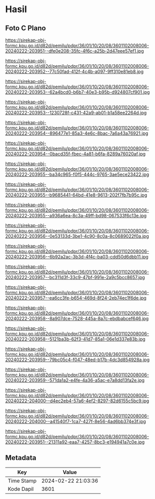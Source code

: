 # Hasil

## Foto C Plano

https://sirekap-obj-formc.kpu.go.id/d82d/pemilu/pdpr/36/01/10/20/08/3601102008006-20240222-203951--dfe0e208-35fc-4f6c-a25b-2d47eee57ef1.jpg

https://sirekap-obj-formc.kpu.go.id/d82d/pemilu/pdpr/36/01/10/20/08/3601102008006-20240222-203952--77c50fad-412f-4c4b-a097-9ff310e81eb8.jpg

https://sirekap-obj-formc.kpu.go.id/d82d/pemilu/pdpr/36/01/10/20/08/3601102008006-20240222-203953--62a4bcd0-b6b7-40e3-b95b-d924807cf901.jpg

https://sirekap-obj-formc.kpu.go.id/d82d/pemilu/pdpr/36/01/10/20/08/3601102008006-20240222-203953--1230728f-c431-42a9-ab01-b1a58ee2264d.jpg

https://sirekap-obj-formc.kpu.go.id/d82d/pemilu/pdpr/36/01/10/20/08/3601102008006-20240222-203954--896477e1-85a3-4e6c-8bac-7a6a43a76921.jpg

https://sirekap-obj-formc.kpu.go.id/d82d/pemilu/pdpr/36/01/10/20/08/3601102008006-20240222-203954--0bacd35f-fbec-4a81-b6fa-8289a76020af.jpg

https://sirekap-obj-formc.kpu.go.id/d82d/pemilu/pdpr/36/01/10/20/08/3601102008006-20240222-203955--ba34c965-f0f5-444c-9765-3ae5ece23422.jpg

https://sirekap-obj-formc.kpu.go.id/d82d/pemilu/pdpr/36/01/10/20/08/3601102008006-20240222-203955--b9685441-64bd-41e8-9613-202f7fb7b95c.jpg

https://sirekap-obj-formc.kpu.go.id/d82d/pemilu/pdpr/36/01/10/20/08/3601102008006-20240222-203955--a936a6ea-8c3a-49ff-bd98-067533f6c13e.jpg

https://sirekap-obj-formc.kpu.go.id/d82d/pemilu/pdpr/36/01/10/20/08/3601102008006-20240222-203956--0e53133d-3be1-4c90-8c0a-8c0689022f0a.jpg

https://sirekap-obj-formc.kpu.go.id/d82d/pemilu/pdpr/36/01/10/20/08/3601102008006-20240222-203956--6b92a2ac-3b3d-4f4c-ba03-cdd50d6dbb11.jpg

https://sirekap-obj-formc.kpu.go.id/d82d/pemilu/pdpr/36/01/10/20/08/3601102008006-20240222-203957--bc311d3f-33c9-47bf-991e-2a9c5bcc8657.jpg

https://sirekap-obj-formc.kpu.go.id/d82d/pemilu/pdpr/36/01/10/20/08/3601102008006-20240222-203957--ea6cc3fe-b654-469d-8f24-2eb74ec1f6de.jpg

https://sirekap-obj-formc.kpu.go.id/d82d/pemilu/pdpr/36/01/10/20/08/3601102008006-20240222-203958--8a907dce-7528-445a-8a7c-ebdbabcef646.jpg

https://sirekap-obj-formc.kpu.go.id/d82d/pemilu/pdpr/36/01/10/20/08/3601102008006-20240222-203958--5121ba3b-62f3-41d7-85a1-06e1d337e83b.jpg

https://sirekap-obj-formc.kpu.go.id/d82d/pemilu/pdpr/36/01/10/20/08/3601102008006-20240222-203959--79bc05c4-f047-48ed-b17b-4dc3d854928a.jpg

https://sirekap-obj-formc.kpu.go.id/d82d/pemilu/pdpr/36/01/10/20/08/3601102008006-20240222-203959--571da1a2-e4fe-4a36-a5ac-e7a8dd13fa2e.jpg

https://sirekap-obj-formc.kpu.go.id/d82d/pemilu/pdpr/36/01/10/20/08/3601102008006-20240222-204000--d4ec2eb4-57a6-4ef2-8297-82d6155c5bc9.jpg

https://sirekap-obj-formc.kpu.go.id/d82d/pemilu/pdpr/36/01/10/20/08/3601102008006-20240222-204000--a41540f7-1ca7-427f-8e56-4ad6bb374e3f.jpg

https://sirekap-obj-formc.kpu.go.id/d82d/pemilu/pdpr/36/01/10/20/08/3601102008006-20240222-203951--21311a92-eaa7-4257-8bc3-e194941a7c0e.jpg


## Metadata

| Key        | Value               |
| ---------- | ------------------- |
| Time Stamp | 2024-02-22 21:03:36 |
| Kode Dapil | 3601                |



